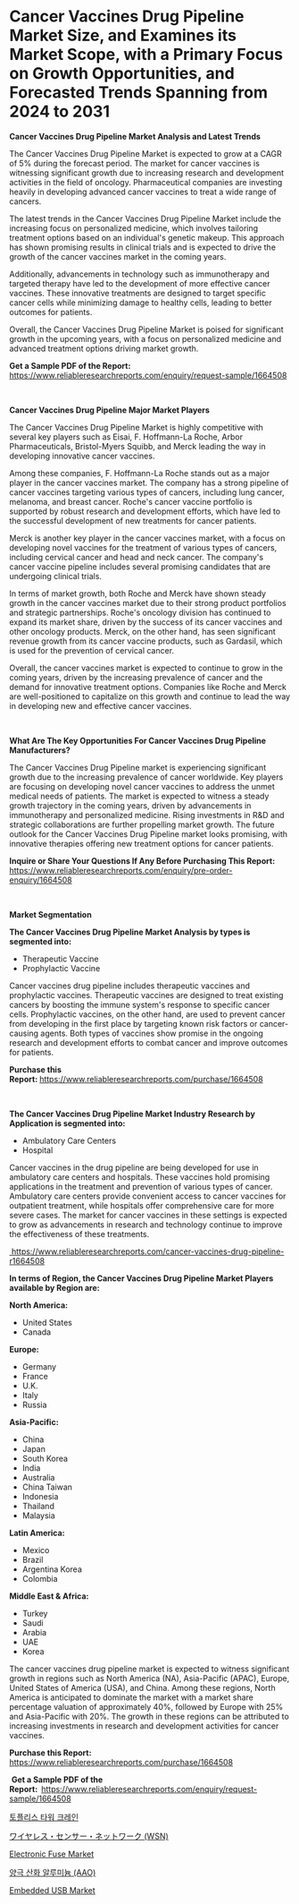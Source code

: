 <p><h1>Cancer Vaccines Drug Pipeline Market Size, and Examines its Market Scope, with a Primary Focus on Growth Opportunities, and Forecasted Trends Spanning from 2024 to 2031</h1></p><p><strong>Cancer Vaccines Drug Pipeline Market Analysis and Latest Trends</strong></p>
<p><p>The Cancer Vaccines Drug Pipeline Market is expected to grow at a CAGR of 5% during the forecast period. The market for cancer vaccines is witnessing significant growth due to increasing research and development activities in the field of oncology. Pharmaceutical companies are investing heavily in developing advanced cancer vaccines to treat a wide range of cancers.</p><p>The latest trends in the Cancer Vaccines Drug Pipeline Market include the increasing focus on personalized medicine, which involves tailoring treatment options based on an individual's genetic makeup. This approach has shown promising results in clinical trials and is expected to drive the growth of the cancer vaccines market in the coming years.</p><p>Additionally, advancements in technology such as immunotherapy and targeted therapy have led to the development of more effective cancer vaccines. These innovative treatments are designed to target specific cancer cells while minimizing damage to healthy cells, leading to better outcomes for patients.</p><p>Overall, the Cancer Vaccines Drug Pipeline Market is poised for significant growth in the upcoming years, with a focus on personalized medicine and advanced treatment options driving market growth.</p></p>
<p><strong>Get a Sample PDF of the Report:&nbsp;</strong> <a href="https://www.reliableresearchreports.com/enquiry/request-sample/1664508">https://www.reliableresearchreports.com/enquiry/request-sample/1664508</a></p>
<p>&nbsp;</p>
<p><strong>Cancer Vaccines Drug Pipeline Major Market Players</strong></p>
<p><p>The Cancer Vaccines Drug Pipeline Market is highly competitive with several key players such as Eisai, F. Hoffmann-La Roche, Arbor Pharmaceuticals, Bristol-Myers Squibb, and Merck leading the way in developing innovative cancer vaccines.</p><p>Among these companies, F. Hoffmann-La Roche stands out as a major player in the cancer vaccines market. The company has a strong pipeline of cancer vaccines targeting various types of cancers, including lung cancer, melanoma, and breast cancer. Roche's cancer vaccine portfolio is supported by robust research and development efforts, which have led to the successful development of new treatments for cancer patients.</p><p>Merck is another key player in the cancer vaccines market, with a focus on developing novel vaccines for the treatment of various types of cancers, including cervical cancer and head and neck cancer. The company's cancer vaccine pipeline includes several promising candidates that are undergoing clinical trials.</p><p>In terms of market growth, both Roche and Merck have shown steady growth in the cancer vaccines market due to their strong product portfolios and strategic partnerships. Roche's oncology division has continued to expand its market share, driven by the success of its cancer vaccines and other oncology products. Merck, on the other hand, has seen significant revenue growth from its cancer vaccine products, such as Gardasil, which is used for the prevention of cervical cancer.</p><p>Overall, the cancer vaccines market is expected to continue to grow in the coming years, driven by the increasing prevalence of cancer and the demand for innovative treatment options. Companies like Roche and Merck are well-positioned to capitalize on this growth and continue to lead the way in developing new and effective cancer vaccines.</p></p>
<p>&nbsp;</p>
<p><strong>What Are The Key Opportunities For Cancer Vaccines Drug Pipeline Manufacturers?</strong></p>
<p><p>The Cancer Vaccines Drug Pipeline market is experiencing significant growth due to the increasing prevalence of cancer worldwide. Key players are focusing on developing novel cancer vaccines to address the unmet medical needs of patients. The market is expected to witness a steady growth trajectory in the coming years, driven by advancements in immunotherapy and personalized medicine. Rising investments in R&D and strategic collaborations are further propelling market growth. The future outlook for the Cancer Vaccines Drug Pipeline market looks promising, with innovative therapies offering new treatment options for cancer patients.</p></p>
<p><strong>Inquire or Share Your Questions If Any Before Purchasing This Report:</strong> <a href="https://www.reliableresearchreports.com/enquiry/pre-order-enquiry/1664508">https://www.reliableresearchreports.com/enquiry/pre-order-enquiry/1664508</a></p>
<p>&nbsp;</p>
<p><strong>Market Segmentation</strong></p>
<p><strong>The Cancer Vaccines Drug Pipeline Market Analysis by types is segmented into:</strong></p>
<p><ul><li>Therapeutic Vaccine</li><li>Prophylactic Vaccine</li></ul></p>
<p><p>Cancer vaccines drug pipeline includes therapeutic vaccines and prophylactic vaccines. Therapeutic vaccines are designed to treat existing cancers by boosting the immune system's response to specific cancer cells. Prophylactic vaccines, on the other hand, are used to prevent cancer from developing in the first place by targeting known risk factors or cancer-causing agents. Both types of vaccines show promise in the ongoing research and development efforts to combat cancer and improve outcomes for patients.</p></p>
<p><strong>Purchase this Report:&nbsp;</strong><a href="https://www.reliableresearchreports.com/purchase/1664508">https://www.reliableresearchreports.com/purchase/1664508</a></p>
<p>&nbsp;</p>
<p><strong>The Cancer Vaccines Drug Pipeline Market Industry Research by Application is segmented into:</strong></p>
<p><ul><li>Ambulatory Care Centers</li><li>Hospital</li></ul></p>
<p><p>Cancer vaccines in the drug pipeline are being developed for use in ambulatory care centers and hospitals. These vaccines hold promising applications in the treatment and prevention of various types of cancer. Ambulatory care centers provide convenient access to cancer vaccines for outpatient treatment, while hospitals offer comprehensive care for more severe cases. The market for cancer vaccines in these settings is expected to grow as advancements in research and technology continue to improve the effectiveness of these treatments.</p></p>
<p><a href="https://www.reliableresearchreports.com/cancer-vaccines-drug-pipeline-r1664508">&nbsp;https://www.reliableresearchreports.com/cancer-vaccines-drug-pipeline-r1664508</a></p>
<p><strong>In terms of Region, the Cancer Vaccines Drug Pipeline Market Players available by Region are:</strong></p>
<p>
    <p> <strong> North America: </strong>
        <ul>
            <li>United States</li>
            <li>Canada</li>
        </ul>
        </p> 
    <p> <strong> Europe: </strong>
        <ul>
            <li>Germany</li>
            <li>France</li>
            <li>U.K.</li>
            <li>Italy</li>
            <li>Russia</li>
        </ul>
        </p> 
    <p> <strong> Asia-Pacific: </strong>
        <ul>
            <li>China</li>
            <li>Japan</li>
            <li>South Korea</li>
            <li>India</li>
            <li>Australia</li>
            <li>China Taiwan</li>
            <li>Indonesia</li>
            <li>Thailand</li>
            <li>Malaysia</li>
        </ul>
        </p> 
    <p> <strong> Latin America: </strong>
        <ul>
            <li>Mexico</li>
            <li>Brazil</li>
            <li>Argentina Korea</li>
            <li>Colombia</li>
        </ul>
        </p> 
    <p> <strong> Middle East & Africa: </strong>
        <ul>
            <li>Turkey</li>
            <li>Saudi</li>
            <li>Arabia</li>
            <li>UAE</li>
            <li>Korea</li>
        </ul>
    </p>
    </p>
<p><p>The cancer vaccines drug pipeline market is expected to witness significant growth in regions such as North America (NA), Asia-Pacific (APAC), Europe, United States of America (USA), and China. Among these regions, North America is anticipated to dominate the market with a market share percentage valuation of approximately 40%, followed by Europe with 25% and Asia-Pacific with 20%. The growth in these regions can be attributed to increasing investments in research and development activities for cancer vaccines.</p></p>
<p><strong>Purchase this Report: </strong><a href="https://www.reliableresearchreports.com/purchase/1664508">https://www.reliableresearchreports.com/purchase/1664508</a></p>
<p>&nbsp;<strong>Get a Sample PDF of the Report:&nbsp;&nbsp;</strong><a href="https://www.reliableresearchreports.com/enquiry/request-sample/1664508">https://www.reliableresearchreports.com/enquiry/request-sample/1664508</a></p>
<p><strong></strong></p>
<p><p><a href="https://github.com/RichardLueilwitz787/Market-Research-Report-List-2/blob/main/975813188399.md">토플리스 타워 크레인</a></p><p><a href="https://github.com/bevdtkn4419963/Market-Research-Report-List-2/blob/main/581321496787.md">ワイヤレス・センサー・ネットワーク (WSN)</a></p><p><a href="https://issuu.com/reportprime-2/docs/electronic-fuse-market-size-2030.pptx">Electronic Fuse Market</a></p><p><a href="https://github.com/fredrickeglers/Market-Research-Report-List-2/blob/main/722803688398.md">양극 산화 알루미늄 (AAO)</a></p><p><a href="https://issuu.com/reportprime-2/docs/embedded-usb-market-size-2030.pptx">Embedded USB Market</a></p></p>